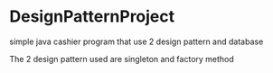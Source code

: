# DesignPatternProject
simple java cashier program that use 2 design pattern and database

The 2 design pattern used are singleton and factory method
